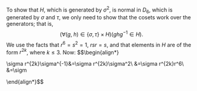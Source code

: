 
To show that $H$, which is generated by $\sigma^2$, is normal in $D_6$, which is generated by $\sigma$ and $\tau$, we only need to show that the cosets work over the generators; that is,
$$(\forall (g,\;h)\in\{\sigma,\tau\}\times H)(ghg^{-1}\in H)\text{.}$$
We use the facts that $r^6=s^2=1$, $rsr=s$, and that elements in $H$ are of the form $r^{2k}$, where $k\leq 3$. Now:
$$\begin{align*}

\sigma r^{2k}\sigma^{-1}&=\sigma r^{2k}\sigma^2\\
&=\sigma r^{2k}r^6\\
&=\sigm

\end{align*}$$
